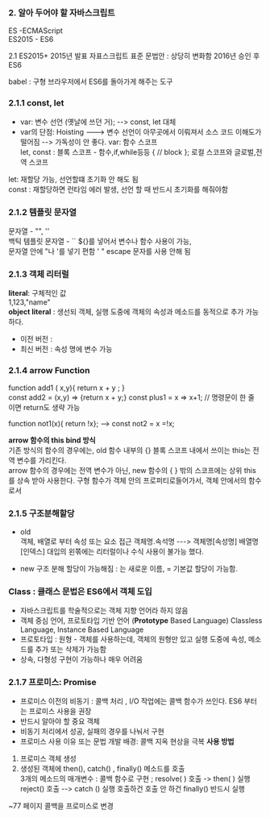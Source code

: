 ### 2. 알아 두어야 할 자바스크립트

ES -ECMAScript  
ES2015 - ES6

2.1 ES2015+
2015년 발표 자표스크립트 표준 문법안 : 상당히 변화함
2016년 승인 후 ES6

babel : 구형 브라우저에서 ES6를 돌아가게 해주는 도구

### 2.1.1 const, let

- var: 변수 선언 (옛날에 쓰던 거);
  --> const, let 대체
- var의 단점: Hoisting
  ---> 변수 선언이 아무곳에서 이뤄져서 소스 코드 이해도가 떨어짐 --> 가독성이 안 좋다.
  var: 함수 스코프  
  let, const : 블록 스코프 - 함수,if,while등등 { // block };
  로컬 스코프와 글로벌,전역 스코프

let: 재할당 가능, 선언할떄 초기화 안 해도 됨  
const : 재할당하면 런타임 에러 발생, 선언 할 때 반드시 초기화를 해줘야함

### 2.1.2 템플릿 문자열

문자열 - "", ''  
백틱 템플릿 문자열 - `` ${}를 넣어서 변수나 함수 사용이 가능,  
문자열 안에 "나 '를 넣기 편함 \' \" escape 문자를 사용 안해 됨

### 2.1.3 객체 리터럴

**literal**: 구체적인 값  
1,123,"name"  
**object literal** : 생선되 객체, 실행 도중에 객체의 속성과 메소드를 동적으로 추가 가능하다.

- 이전 버전 :
- 최신 버전 : 속성 명에 변수 가능

### 2.1.4 arrow Function

function add1 ( x,y){
return x + y ;
}  
const add2 = (x,y) => {return x + y;}
const plus1 = x => x+1; // 명령문이 한 줄 이면 return도 생략 가능

function not1(x){ return !x};
-->
const not2 = x =!x;

**arrow 함수의 this bind 방식**  
기존 방식의 함수의 경우에는, old 함수 내부의 {} 블록 스코프 내에서 쓰이는 this는 전역 변수를 가리킨다.  
arrow 함수의 경우에는 전역 변수가 아닌, new 함수의 { } 밖의 스코프에는 상위 this를 상속 받아 사용한다.
구형 함수가 객체 안의 프로퍼티로들어가서, 객체 안에서의 함수로서

### 2.1.5 구조분해할당

- old  
   객체, 배열로 부터 속성 또는 요소 접근
  객체명.속석명 ---> 객체명[속성명]
  배열명[인덱스]
  대입의 왼쪾에는 리터럴이나 수식 사용이 불가능 했다.

- new
  구조 분해 할당이 가능해짐
  : 는 새로운 이름, = 기본값 할당이 가능함.

### Class : 클래스 문법은 ES6에서 객체 도입

- 자바스크립트를 학술적으로는 객체 지향 언어라 하지 않음
- 객체 중심 언어, 프로토타입 기반 언어 (**Prototype** Based Language)
  Classless Language, Instance Based Language
- 프로토타입 : 원형 - 객체를 사용하는데, 객체의 원형만 있고 실행 도중에 속성, 메소드를 추가 또는 삭제가 가능함
- 상속, 다형성 구현이 가능하나 매우 어려움

### 2.1.7 프로미스: Promise

- 프로미스 이전의 비동기 : 콜백 처리 , I/O 작업에는 콜백 함수가 쓰인다.
  ES6 부터는 프로미스 사용을 권장
- 반드시 알아야 할 중요 객체
- 비동기 처리에서 성공, 실패의 경우를 나눠서 구현
- 프로미스 사용 이유 또는 문법 개발 배경: 콜백 지옥 현상을 극복
  **사용 방법**

1. 프로미스 객체 생성
2. 생성된 객체에 then(), catch() , finally() 메소드를 호출  
   3개의 메소드의 매개변수 : 콜백 함수로 구현 ;
   resolve( ) 호출 -> then( ) 실행  
   reject() 호출 --> catch () 실행
   호출하건 호출 안 하건 finally() 반드시 실행

~77 페이지 콜백을 프로미스로 변경
